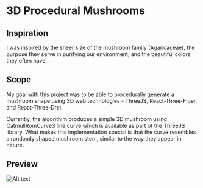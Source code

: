 # 3D Procedural Mushrooms

## Inspiration
I was inspired by the sheer size of the mushroom family (Agaricaceae), the purpose they serve in purifying our environment, and the beautiful colors they often have.

## Scope
My goal with this project was to be able to procedurally generate a mushroom shape using 3D web technologies - ThreeJS, React-Three-Fiber, and React-Three-Drei.

Currently, the algorithim produces a simple 3D mushroom using CatmullRomCurve3 line curve which is available as part of the ThreeJS library. What makes this implementation special is that the curve resembles a randomly shaped mushroom stem, similar to the way they appear in nature.

## Preview
![Alt text](demo.png)